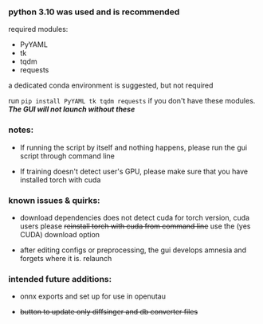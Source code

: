 ### python 3.10 was used and is recommended

required modules:
- PyYAML
- tk
- tqdm
- requests

a dedicated conda environment is suggested, but not required

run `pip install PyYAML tk tqdm requests` if you don't have these modules. ***The GUI will not launch without these***


### notes:
- If running the script by itself and nothing happens, please run the gui script through command line

- If training doesn't detect user's GPU, please make sure that you have installed torch with cuda

### known issues & quirks:
- download dependencies does not detect cuda for torch version, cuda users please ~~reinstall torch with cuda from command line~~ use the (yes CUDA) download option
  
- after editing configs or preprocessing, the gui develops amnesia and forgets where it is. relaunch

### intended future additions:
- onnx exports and set up for use in openutau
  
- ~~button to update only diffsinger and db converter files~~
